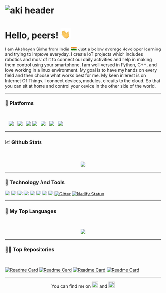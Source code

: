 # ![aki header](https://github.com/hippyaki/hippyaki/raw/main/icon/hippyaki_github_BG.gif)


# Hello, peers! <img src="https://github.com/hippyaki/hippyaki/raw/main/icon/hello.gif" width="35px"> 



I am Akshayan Sinha from India <img src="https://github.com/hippyaki/hippyaki/raw/main/icon/indian_flagg.gif" width="20px">  Just a below average developer learning and trying to improve everyday. I create IoT projects which includes robotics and most of it to connect our daily activities and help in making them control using your smartphone. I am well versed in Python, C++, and love working in a linux environment. My goal is to have my hands on every field and then choose what works best for me. My keen interest is on Internet Of Things. I connect devices, modules, circuits to the cloud. So that you can sit at home and control your device in the other side of the world.

---

### 🚉 Platforms
<br>

&nbsp;&nbsp; <img src="https://cdn.shopify.com/s/files/1/0056/5208/6854/files/Bolt_IoT_Final_Logo_-14_2247x.png?v=1538654879" width="150px"> &nbsp; <img src="https://upload.wikimedia.org/wikipedia/commons/thumb/8/87/Arduino_Logo.svg/800px-Arduino_Logo.svg.png" width="60px"> &nbsp; <img src="http://cdn.app.compendium.com/uploads/user/e7c690e8-6ff9-102a-ac6d-e4aebca50425/f4a5b21d-66fa-4885-92bf-c4e81c06d916/Image/f900526a853226c57142af9fed9c081d/internetofthings_red50.png" width="70px">  <img src="https://r00t4bl3.com/uploads/raspberrypi-logo-0901bc6c30a761c9bcb976321ffce70f.png" width="160px"> &nbsp;  <img src="https://techzeero.com/wp-content/uploads/2019/07/nodemcu-logo.png" width="50px">  &nbsp;  <img src="https://appmasters.io/static/google-cloud-platform-logo-1548cb88200dbc04ca79a2447a0db447.png" width="50px"> &nbsp;    <img src="https://canopytools.com/wp-content/uploads/2020/06/azure-iot-hub-logo.png" width="190px">


---

### 📈 Github Stats
<br>

<p align="center" >  
  <a href="https://github.com/hippyaki/github-readme-stats"> 
<img  src="https://github-readme-stats.vercel.app/api?username=hippyaki&show_icons=true&theme=dracula"/>
  </a>
  </p>

---

### 🧰 Technology And Tools

![](https://img.shields.io/badge/OS-Linux-informational?style=flat&logo=linux&logoColor=white&color=e5d549)                                                           ![](https://img.shields.io/badge/OS-Windows-informational?style=flat&logo=windows&logoColor=white&color=e5d549)                                                         ![](https://img.shields.io/badge/Editor-Subllime-informational?style=flat&logo=appveyo&logoColor=white&color=1768ac)                                                 ![](https://img.shields.io/badge/Code-Python-informational?style=flat&logo=python&logoColor=white&color=2541b2)                                                   ![](https://img.shields.io/badge/Code-Kotlin-informational?style=flat&logo=kotlinlogoColor=white&color=2541b2)
![](https://img.shields.io/badge/Code-C++-informational?style=flat&logo=cplusplus&logoColor=white&color=2541b2)                                               ![](https://img.shields.io/badge/Tools-MySQL-informational?style=flat&logo=mysql&logoColor=white&color=39a6a3)                                                     ![](https://img.shields.io/badge/Cloud-Digital_Ocean-informational?style=flat&logo=digitalocean&logoColor=white&color=deedf0)                                                       [![Gitter](https://badges.gitter.im/IoT-Dev-Bolt-IoT/community.svg)](https://gitter.im/IoT-Dev-Bolt-IoT/community?utm_source=badge&utm_medium=badge&utm_campaign=pr-badge)             [![Netlify Status](https://api.netlify.com/api/v1/badges/afd87007-58fd-46eb-8b80-3a2d171cd79e/deploy-status)](https://app.netlify.com/sites/akshayansinha/deploys)

---

### 🔡 My Top Languages
<br>
<p align="center" >  
  <a href="https://github.com/hippyaki/github-readme-stats"> 
<img  src="https://github-readme-stats.vercel.app/api/top-langs/?username=hippyaki&show_icons=true&theme=dracula"/>
  </a>
  </p>

---

### 👨‍💻 Top Repositories
<br>

[![Readme Card](https://github-readme-stats.vercel.app/api/pin/?username=hippyaki&repo=MailAlert_Bolt-IoT&show_owner=true&show_icons=true&theme=radical)](https://github.com/hippyaki/MailAlert_Bolt-IoT)                                  [![Readme Card](https://github-readme-stats.vercel.app/api/pin/?username=hippyaki&repo=4WD-Car-Arduino&show_owner=true&show_icons=true&theme=radical)](https://github.com/hippyaki/4WD-Car-Arduino)              [![Readme Card](https://github-readme-stats.vercel.app/api/pin/?username=hippyaki&repo=FaceMaskDetector&show_icons=true&theme=radical)](https://github.com/hippyaki/FaceMaskDetector)                               [![Readme Card](https://github-readme-stats.vercel.app/api/pin/?username=hippyaki&repo=AZ-Touch-Pi0-Weather&show_icons=true&theme=radical)](https://github.com/hippyaki/AZ-Touch-Pi0-Weather)

---





<!-- Actual text -->

<p align="center">You can find me on   <a href="https://www.instagram.com/akshayansinha/" width="10" height="2"><img src="https://1000logos.net/wp-content/uploads/2017/02/insta-logo.png" width="20" height="20" border="0"></a> and   <a href="https://www.linkedin.com/in/akshayan-sinha-b3825b181/" width="10" height="2"><img src="https://image.flaticon.com/icons/png/512/61/61109.png" width="20" height="20" border="0"></a> </p>



